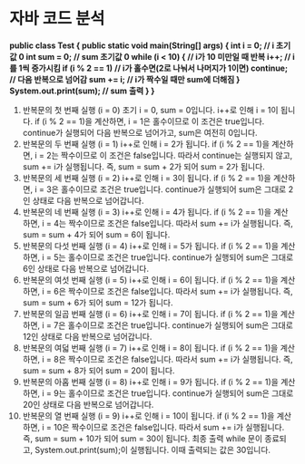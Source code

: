 # 자바 코드 분석
**public class Test {
    public static void main(String[] args) {
        int i = 0;  // i 초기값 0
        int sum = 0;  // sum 초기값 0
        while (i < 10) {  // i가 10 미만일 때 반복
            i++;  // i를 1씩 증가시킴
            if (i % 2 == 1)  // i가 홀수면(2로 나눠서 나머지가 1이면)
                continue;  // 다음 반복으로 넘어감
            sum += i;  // i가 짝수일 때만 sum에 더해짐
        }
        System.out.print(sum);  // sum 출력
    }
}**

1. 반복문의 첫 번째 실행 (i = 0)
초기 i = 0, sum = 0입니다.
i++로 인해 i = 1이 됩니다.
if (i % 2 == 1)을 계산하면, i = 1은 홀수이므로 이 조건은 true입니다.
continue가 실행되어 다음 반복으로 넘어가고, sum은 여전히 0입니다.
2. 반복문의 두 번째 실행 (i = 1)
i++로 인해 i = 2가 됩니다.
if (i % 2 == 1)을 계산하면, i = 2는 짝수이므로 이 조건은 false입니다.
따라서 continue는 실행되지 않고, sum += i가 실행됩니다.
즉, sum = sum + 2가 되어 sum = 2가 됩니다.
3. 반복문의 세 번째 실행 (i = 2)
i++로 인해 i = 3이 됩니다.
if (i % 2 == 1)을 계산하면, i = 3은 홀수이므로 조건은 true입니다.
continue가 실행되어 sum은 그대로 2인 상태로 다음 반복으로 넘어갑니다.
4. 반복문의 네 번째 실행 (i = 3)
i++로 인해 i = 4가 됩니다.
if (i % 2 == 1)을 계산하면, i = 4는 짝수이므로 조건은 false입니다.
따라서 sum += i가 실행됩니다.
즉, sum = sum + 4가 되어 sum = 6이 됩니다.
5. 반복문의 다섯 번째 실행 (i = 4)
i++로 인해 i = 5가 됩니다.
if (i % 2 == 1)을 계산하면, i = 5는 홀수이므로 조건은 true입니다.
continue가 실행되어 sum은 그대로 6인 상태로 다음 반복으로 넘어갑니다.
6. 반복문의 여섯 번째 실행 (i = 5)
i++로 인해 i = 6이 됩니다.
if (i % 2 == 1)을 계산하면, i = 6은 짝수이므로 조건은 false입니다.
따라서 sum += i가 실행됩니다.
즉, sum = sum + 6가 되어 sum = 12가 됩니다.
7. 반복문의 일곱 번째 실행 (i = 6)
i++로 인해 i = 7이 됩니다.
if (i % 2 == 1)을 계산하면, i = 7은 홀수이므로 조건은 true입니다.
continue가 실행되어 sum은 그대로 12인 상태로 다음 반복으로 넘어갑니다.
8. 반복문의 여덟 번째 실행 (i = 7)
i++로 인해 i = 8이 됩니다.
if (i % 2 == 1)을 계산하면, i = 8은 짝수이므로 조건은 false입니다.
따라서 sum += i가 실행됩니다.
즉, sum = sum + 8가 되어 sum = 20이 됩니다.
9. 반복문의 아홉 번째 실행 (i = 8)
i++로 인해 i = 9가 됩니다.
if (i % 2 == 1)을 계산하면, i = 9는 홀수이므로 조건은 true입니다.
continue가 실행되어 sum은 그대로 20인 상태로 다음 반복으로 넘어갑니다.
10. 반복문의 열 번째 실행 (i = 9)
i++로 인해 i = 10이 됩니다.
if (i % 2 == 1)을 계산하면, i = 10은 짝수이므로 조건은 false입니다.
따라서 sum += i가 실행됩니다.
즉, sum = sum + 10가 되어 sum = 30이 됩니다.
최종 출력
while 문이 종료되고, System.out.print(sum);이 실행됩니다. 이때 출력되는 값은 30입니다.
